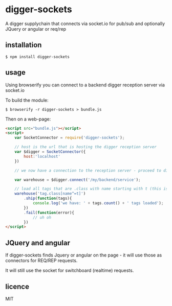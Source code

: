 digger-sockets
==============

A digger supplychain that connects via socket.io for pub/sub and optionally JQuery or angular or req/rep

## installation

	$ npm install digger-sockets

## usage

Using browserify you can connect to a backend digger reception server via socket.io

To build the module:

	$ browserify -r digger-sockets > bundle.js

Then on a web-page:

```html
<script src="bundle.js"></script>
<script>
	var SocketConnector = require('digger-sockets');

	// host is the url that is hosting the digger reception server
	var $digger = SocketConnector({
		host:'localhost'
	})

	// we now have a connection to the reception server - proceed to dig:

	var warehouse = $digger.connect('/my/backend/service');

	// load all tags that are .class with name starting with t (this is digger yo)
	warehouse('tag.class[name^=t]')
		.ship(function(tags){
			console.log('we have: ' + tags.count() + ' tags loaded');
		})
		.fail(function(error){
			// uh oh
		})
</script>
```

## JQuery and angular

If digger-sockets finds Jquery or angular on the page - it will use those as connectors for REQ/REP requests.

It will still use the socket for switchboard (realtime) requests.

## licence

MIT
